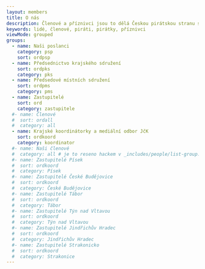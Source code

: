 ```yaml
---
layout: members
title: O nás
description: Členové a příznivci jsou to dělá Českou pirátskou stranu silnou. Seznamte se Piráty v XY.
keywords: lidé, členové, piráti, pirátky, příznivci
viewMode: grouped
groups:
  - name: Naši poslanci
    category: psp
    sort: ordpsp
  - name: Předsednictvo krajského sdružení
    sort: ordpks
    category: pks
  - name: Předsedové místních sdružení
    sort: ordpms
    category: pms
  - name: Zastupitelé
    sort: ord
    category: zastupitele
  #- name: Členové
  #  sort: ordall
  #  category: all
  - name: Krajské koordinátorky a mediální odbor JčK
    sort: ordkoord
    category: koordinator
  #- name: Naši členové
  #  category: all # je to reseno hackem v _includes/people/list-group.html
  #- name: Zastupitelé Písek
  #  sort: ordkoord
  #  category: Písek
  #- name: Zastupitelé České Budějovice
  #  sort: ordkoord
  #  category: České Budějovice
  #- name: Zastupitelé Tábor 
  #  sort: ordkoord
  #  category: Tábor 
  #- name: Zastupitelé Týn nad Vltavou
  #  sort: ordkoord
  #  category: Týn nad Vltavou
  #- name: Zastupitelé Jindřichův Hradec
  #  sort: ordkoord
  #  category: Jindřichův Hradec
  #- name: Zastupitelé Strakonicko
  #  sort: ordkoord
  #  category: Strakonice    
---
```

